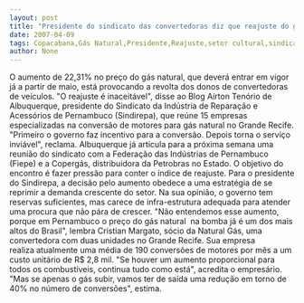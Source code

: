 ```yaml
---
layout: post
title: "Presidente do sindicato das convertedoras diz que reajuste do gás natural acaba com o setor"
date: 2007-04-09
tags: Copacabana,Gás Natural,Presidente,Reajuste,setor cultural,sindicato
author: None
---
```

O aumento de 22,31% no preço do gás natural, que deverá entrar em vigor já a partir de maio, está provocando a revolta dos donos de convertedoras de veículos.
\"O reajuste é inaceitável\", disse ao Blog Aírton Tenório de Albuquerque, presidente do Sindicato da Indústria de Reparação e Acessórios de Pernambuco (Sindirepa), que reúne 15 empresas especializadas na conversão de motores para gás natural no Grande Recife.
\"Primeiro o governo faz incentivo para a conversão. Depois torna o serviço inviável\", reclama.
Albuquerque já articula para a próxima semana uma reunião do sindicato com a Federação das Indústrias de Pernambuco (Fiepe) e a Copergás, distribuidora da Petrobras no Estado. O objetivo do encontro é fazer pressão para conter o índice de reajuste. 
Para o presidente do Sindirepa, a decisão pelo aumento obedece a uma estratégia de se reprimir a demanda crescente do setor.
Na sua opinião, o governo tem reservas suficientes, mas carece de infra-estrutura adequada para atender uma procura que não pára de crescer.
\"Não entendemos esse aumento, porque em Pernambuco o preço do gás natural&nbsp; na bomba já é um dos mais altos do Brasil\", lembra Cristian Margato, sócio da Natural Gás, uma convertedora com duas unidades no Grande Recife.
Sua empresa realiza&nbsp;atualmente uma média de 190 conversões de motores por mês a um custo unitário de R$ 2,8 mil.
\"Se houver um aumento proporcional para todos os combustíveis, continua tudo como está\", acredita o empresário. 
\"Mas se apenas o gás subir, vamos ter de saída uma redução em torno de 40% no número de conversões\", estima. 